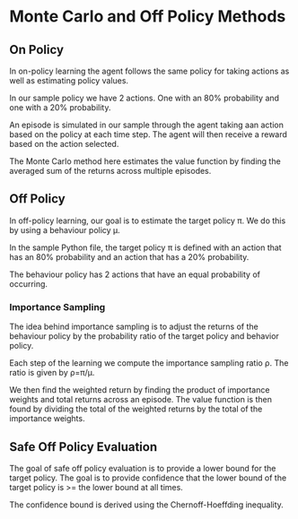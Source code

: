 # Monte Carlo and Off Policy Methods
## On Policy
In on-policy learning the agent follows the same policy for taking actions as well as estimating policy values.

In our sample policy we have 2 actions. One with an 80% probability and one with a 20% probability.

An episode is simulated in our sample through the agent taking aan action based on the policy at each time step.
The agent will then receive a reward based on the action selected. 

The Monte Carlo method here estimates the value function by finding the averaged sum of the returns across multiple episodes.

## Off Policy
In off-policy learning, our goal is to estimate the target policy π. We do this by using
a behaviour policy μ.

In the sample Python file, the target policy π is defined with an action that has an 80%
probability and an action that has a 20% probability.

The behaviour policy has 2 actions that have an equal probability of occurring.

### Importance Sampling
The idea behind importance sampling is to adjust the returns of the behaviour policy by the 
probability ratio of the target policy and behavior policy.

Each step of the learning we compute the importance sampling ratio ρ. The ratio is given by ρ=π/μ.

We then find the weighted return by finding the product of importance weights and total returns across an episode.
The value function is then found by dividing the total of the weighted returns by the total of the importance weights.

## Safe Off Policy Evaluation
The goal of safe off policy evaluation is to provide a lower bound for the target policy. The goal is to provide
confidence that the lower bound of the target policy is >= the lower bound at all times.

The confidence bound is derived using the Chernoff-Hoeffding inequality. 

